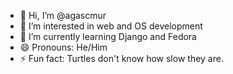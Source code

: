 - 👋 Hi, I’m @agascmur
- 👀 I’m interested in web and OS development
- 🌱 I’m currently learning Django and Fedora
- 😄 Pronouns: He/Him
- ⚡ Fun fact: Turtles don't know how slow they are.

<!---
agascmur/agascmur is a ✨ special ✨ repository because its `README.md` (this file) appears on your GitHub profile.
You can click the Preview link to take a look at your changes.
--->
